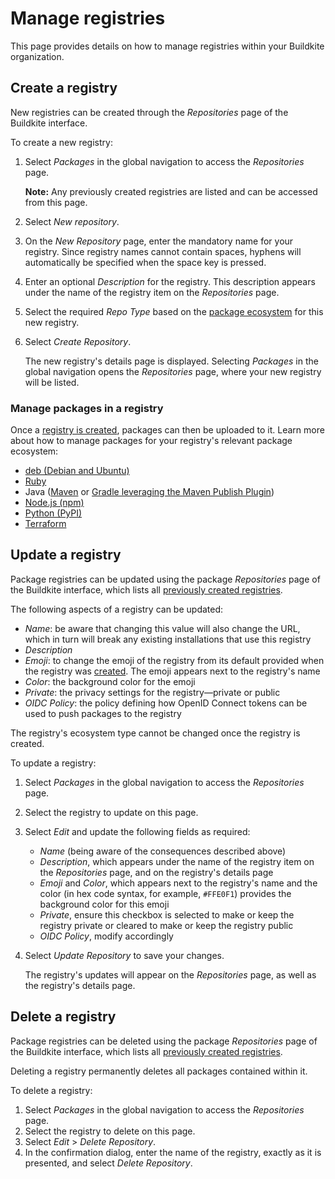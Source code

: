 # Manage registries

This page provides details on how to manage registries within your Buildkite organization.

## Create a registry

New registries can be created through the _Repositories_ page of the Buildkite interface.

To create a new registry:

1. Select _Packages_ in the global navigation to access the _Repositories_ page.

    **Note:** Any previously created registries are listed and can be accessed from this page.

1. Select _New repository_.
1. On the _New Repository_ page, enter the mandatory name for your registry. Since registry names cannot contain spaces, hyphens will automatically be specified when the space key is pressed.
1. Enter an optional _Description_ for the registry. This description appears under the name of the registry item on the _Repositories_ page.
1. Select the required _Repo Type_ based on the [package ecosystem](/docs/packages#buildkite-packages-supported-package-ecosystems) for this new registry.
1. Select _Create Repository_.

    The new registry's details page is displayed. Selecting _Packages_ in the global navigation opens the _Repositories_ page, where your new registry will be listed.

### Manage packages in a registry

Once a [registry is created](#create-a-registry), packages can then be uploaded to it. Learn more about how to manage packages for your registry's relevant package ecosystem:

- [deb (Debian and Ubuntu)](/docs/packages/debian)
- [Ruby](/docs/packages/ruby)
- Java ([Maven](/docs/packages/maven) or [Gradle leveraging the Maven Publish Plugin](/docs/packages/gradle))
- [Node.js (npm)](/docs/packages/nodejs)
- [Python (PyPI)](/docs/packages/python)
- [Terraform](/docs/packages/terraform)

## Update a registry

Package registries can be updated using the package _Repositories_ page of the Buildkite interface, which lists all [previously created registries](#create-a-registry).

The following aspects of a registry can be updated:

- _Name_: be aware that changing this value will also change the URL, which in turn will break any existing installations that use this registry
- _Description_
- _Emoji_: to change the emoji of the registry from its default provided when the registry was [created](#create-a-registry). The emoji appears next to the registry's name
- _Color_: the background color for the emoji
- _Private_: the privacy settings for the registry—private or public
- _OIDC Policy_: the policy defining how OpenID Connect tokens can be used to push packages to the registry

The registry's ecosystem type cannot be changed once the registry is created.

To update a registry:

1. Select _Packages_ in the global navigation to access the _Repositories_ page.
1. Select the registry to update on this page.
1. Select _Edit_ and update the following fields as required:
    * _Name_ (being aware of the consequences described above)
    * _Description_, which appears under the name of the registry item on the _Repositories_ page, and on the registry's details page
    * _Emoji_ and _Color_, which appears next to the registry's name and the color (in hex code syntax, for example, `#FFE0F1`) provides the background color for this emoji
    * _Private_, ensure this checkbox is selected to make or keep the registry private or cleared to make or keep the registry public
    * _OIDC Policy_, modify accordingly

1. Select _Update Repository_ to save your changes.

    The registry's updates will appear on the _Repositories_ page, as well as the registry's details page.

## Delete a registry

Package registries can be deleted using the package _Repositories_ page of the Buildkite interface, which lists all [previously created registries](#create-a-registry).

Deleting a registry permanently deletes all packages contained within it.

To delete a registry:

1. Select _Packages_ in the global navigation to access the _Repositories_ page.
1. Select the registry to delete on this page.
1. Select _Edit_ > _Delete Repository_.
1. In the confirmation dialog, enter the name of the registry, exactly as it is presented, and select _Delete Repository_.
